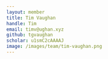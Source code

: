 ```yaml
---
layout: member
title: Tim Vaughan
handle: Tim
email: timv@ughan.xyz
github: tgvaughan
scholar: u1smC2cAAAAJ
image: /images/team/tim-vaughan.png
---
```

